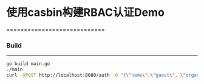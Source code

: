# 使用casbin构建RBAC认证Demo
============================

### Build
----------
```bash
go build main.go
./main
curl -XPOST http://localhost:8080/auth -d "{\"name\":\"guest\", \"organization\":\"org\", \"method\":\"GET\", \"path\":\"/swagger/\"}"
```
